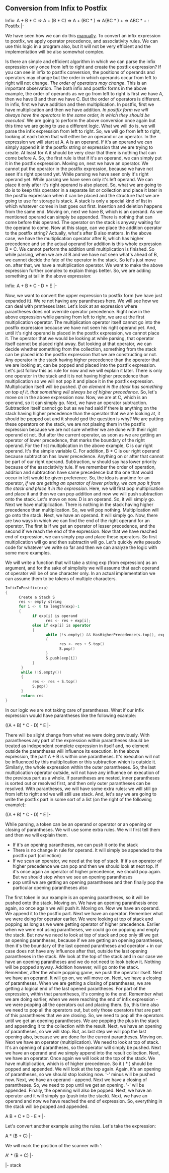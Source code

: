 ## Conversion from Infix to Postfix

Infix: A + B * C ⇒ A + (B * C) ⇒ A + (BC * ) ⇒ A(BC * ) + ⇒ ABC * + : Postifx
|-

We have seen how we can do this [manually](https://github.com/andy489/Data_Structures_and_Algorithms_CPP/blob/master/Stack/Evaluation%20of%20Prefix%20and%20Postfix%20expressions.md). To convert an infix expression to postfix, we apply operator precedence, and associativity rules. We can use this logic in a program also, but it will not be very efficient and the implementation will be also somewhat complex.

Is there an simple and efficient algorithm in which we can parse the infix expression only once from left to right and create the postfix expression? If you can see in infix to postfix conversion, the positions of operands and operators may change but the order in which operands occur from left to right will not change. *The order of operators may change*. This is an important observation. The both infix and postfix forms in the above example, the order of operands as we go from left to right is first we have A, then we have B and then we have C. But the order of operators is different. In infix, first we have addition and then multiplication. In postfix, first we have multiplication and then we have addition. *In postfix form we will always have the operators in the same order, in which they should be executed*. We are going to perform the above conversion once again but this time we are going to use a different logic. What we will do is, we will parse the infix expression from left to right. So, we will go from left to right, looking at each token that will either be an operand or an operator. In the expression we will start at A. A is an operand. If it's an operand we can simply append it in the postfix string or expression that we are trying to create. At least for A it should be very clear that there is nothing that can come before A. So, the first rule is that if it's an operand, we can simply put it in the postfix expression. Moving on, next we have an operator. We cannot put the operator in the postfix expression, because we have not seen it's right operand yet. While parsing we have seen only it's right operand yet. While parsing we have seen only it's left operand. We can place it only after it's right operand is also placed. So, what we are going to do is to keep this operator in a separate list or collection and place it later in the postfix expression when it can be placed and the structure that we are going to use for storage is stack. A stack is only a special kind of list in which whatever comes in last goes out first. Insertion and deletion happens from the same end. Moving on, next we have B, which is an operand. As we mentioned operand can simply be appended. There is nothing that can come before this operand. The operator on the stack is anyway waiting for the operand to come. Now at this stage, can we place the addition operator to the postfix string? Actually, what's after B also matters. In the above case, we have the multiplication operator after B, which has higher precedence and so the actual operand for addition is this whole expression B * C. We cannot perform the addition until multiplication is finished. So while parsing, when we are at B and we have not seen what's ahead of B, we cannot decide the fate of the operator in the stack. So let's just move on. after that, we have a multiplication operator. We want to make the above expression further complex to explain things better. So, we are adding something at tail in the above expression:

Infix: A + B * C - D * E
|-

Now, we want to convert the upper expression to postfix form (we have just expanded it). We re not having any parantheses here. We will see how we can deal with prntheses later. Let's look at an expression where parantheses does not override operator precedence. Right now in the above expression while parsing from left to righr, we are at the first multiplication operator. The multiplication operator itself cannot go into the postfix expression because we have not seen his right operand yet. And, until it's right operand is placed in the postfix expression, we cannot place it. The operator that we would be looking at while parsing, that operator itself cannot be placed right away. But looking at that operator, we can decide whether something from the collection, something from the stack can be placed into the postfix expression that we are constructing or not. Any operator in the stack having higher precedence than the operator that we are looking at, can be popped and placed into the postfix expression. Let's just follow this as rule for now and we will explain it later. There is only one operator in the stack and it is not having higher precedence than multiplication so we will not pop it and place it in the postfix expression. Multiplication itself will be pushed. *If an element in the stack has something on top of it, that something will always be of higher precedence*. So, let's move on in the above expression now. Now, we are at C, which is an operand, so it can simply go. Next, we have an operator subtraction. Subtraction itself cannot go but as we had said if there is anything on the stack having higher precedence than the operator that we are looking at, it should be popped out and it should god the question is why? We are putting these operators on the stack, we are not plasing them in the postfix expression because we are not sure whether we are done with their right operand ot not. But after the current operator, as soon as we are getting an operator of lower precedence, that marks the boundary of the right operand. For the first multiplication in the above example, C is our right operand. It's the simple variable C. For addition, B * C is our right operand because subtraction has lower precedence. Anything on or after that cannot be part of our right operand. Subtraction, w should say has lower priority because of the associativity tule. If we remember the order of operation, addition and subtraction have same precedence but tha one that would occur in left would be given preference. So, the idea is anytime for an operator, *if we are getting an operator of lower priority, we can pop it from the stack and place it in the expression*. Here, we will first pop multiplication and place it and then we can pop addition and now we will push subtraction onto the stack. Let's move on now. D is an operand. So, it will simply go. Next we have multiplication. There is nothing in the stack having higher precedence than multiplication. So, we will pop nothing. Multiplication will go onto the stack. Next, we have an operand. It will simply go. Now, there are two ways in which we can find the end of the right operand for an operator. The first is if we get an operator of lesser precedence, and the second if we reach the end of the expression. Now that we have reached end of expression, we can simply pop and place these operators. So first multiplication will go and then subtractin will go. Let's quickly write pseudo code for whatever we write so far and then we can analyze the logic with some more examples.

We will write a function that will take a string exp (from expression) as an argument, and for the sake of simplisity we will assume that each operand ot operator will be of one character only. In an actual implementation we can assume them to be tokens of multiple characters.

```cpp
InfixToPostfix(exp)
{
      Create a Stack S
      res <- empty string
      for i <- 0 to length(exp)-1
      {
            if exp[i] is operand
                  res <- res + exp[i];
            else if exp[i] is operator
            {
                  while (!s.empty() && HasHigherPrecedence(s.top(), exp[i]))
                  {
                        res <- res + S.top()
                        S.pop()
                  }
                  S.push(exp[i])
            }      
       }
       while (!S.empty())
       {
            res <- res + S.top()
            S.pop()
       }
       return res
}
```

In our logic we are not taking care of parantheses. What if our infix expression would have parantheses like the following example:

((A + B) * C - D) * E
|-

There will be slight change from what we were doing previously. With parantheses any part of the expression within parantheses should be treated as independent complete expression in itself and, no element outside the parantheses will influence its execution. In the above expression, the part A + B is within one parantheses. It's execution will not be influenced by this multiplication or this subtraction which is outside it. Similarly, the whole expression within the outer parantheses. So, the last multiplication operator outside, will not have any influence on execution of the previous part as a whole. If parantheses are nested, inner parantheses is sorted out or resolved first, and then only outer parantheses can be resolved. With parantheses, we will have some extra rules: we will still go from left to right and we will still use stack. And, let's say we are going to write the postfix part in some sort of a list (on the right of the following example):

((A + B) * C - D) * E
|-

While parsing, a token can be an operand or operator or an opening or closing of parantheses. We will use some extra rules. We will first tell them and then we will explain them.

- If it's an opening parantheses, we can push it onto the stack
- There is no change in rule for operand. It will simply be appended to the postfix part (collection)
- If we scan an operator, we need at the top of stack. If it's an operator of higher precedence we can pop and then we should look at next top. If it's once again an operator of higher precedence, we should pop again. But we should stop when we see an opening parantheses
- pop until we are getting an opening parantheses and then finally pop the particular opening parantheses also

The first token in our example is an opening parantheses, so it will be pushed onto the stack. Moving on. We have an opening paranthesis once again, so once again we will push it. Moving on. Now we have an operand. We append it to the postfix part. Next we have an operator. Remember what we were doing for operator earlier. We were looking at top of stack and popping as long as we were getting operator of higher precedence. Earlier when we were not using parantheses, we could go on popping and empty the stack. But now we need to look at top of stack and pop only till we get an opening parantheses, because if we are getting an opening parantheses, then it's the boundary of the last opened parantheses and operator + in our case does not have any influence after that, outside the last opening parantheses in the stack. We look at the top of the stack and in our case we have an opening parantheses and we do not need to look below it. Nothing will be popped anyway. Addition however, will go onto the stack. Remember, after the whole popping game, we push the operator itself. Next we have an operand. It will go on, we will move on. Next, we have a closing of parantheses. When we are getting a closing of parantheses, we are getting a logical end of the last opened parantheses. For part of the expression, within that parantheses, it's coming to the end. Remember what we are doing earlier, when we were reaching the end of infix expression - we were popping all the operators out and placing them. So, this time also we need to pop all the operators out, but only those operators that are part of this parantheses that we are closing. So, we need to pop all the operators until we get an opening parantheses. We are popping the plus in the stack and appending it to the collection with the result. Next, we have an opening of parantheses, so we will stop. But, as last step we will pop the last opening also, because we are done for the current parantheses. Moving on. Next we have an operator (multiplication). We need to look at top of stack. It's an opening of parantheses, so the operator will simply be pushed. Next we have an operand and we simply append into the result collection. Next, we have an operator. Once again we will look at the top of the stack. We have multiplication, which is of higher precedence. So it ( * ) should be popped and appended. We will look at the top again. Again, it's an opening of parantheses, so we should stop looking now. '-' minus will be pushed now. Next, we have an operand - append. Next we have a closing of parantheses. So, we need to pop until we get an opening. '-' wll be appended. Finally, the openning will also be popped. Next, we have an operator and it will simply go (push into the stack). Next, we have an operand and now we have reached the end of expression. So, everything in the stack will be popped and appended.

A B + C * D - E *
|-

Let's convert another example using the rules. Let's take the expression:

A * (B + C)
|-

We will mark the position of the scanner with ':

A' * (B + C)
|-

|-
stack
